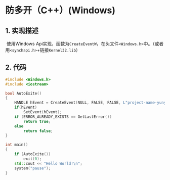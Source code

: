 # 防多开（C++）(Windows)

## 1. 实现描述

​	使用Windows Api实现，函数为`CreateEventW`，在头文件`<Windows.h>`中。（或者用`<synchapi.h>`+链接`Kernel32.lib`）

## 2. 代码

```C++
#include <Windows.h>
#include <iostream>

bool AutoExite()
{
    HANDLE hEvent = CreateEvent(NULL, FALSE, FALSE, L"project-name-yunyin-window-event");
    if(hEvent)
        SetEvent(hEvent);
    if (ERROR_ALREADY_EXISTS == GetLastError())
        return true;
    else
        return false;
}

int main()
{
    if (AutoExite())
        exit(0);
    std::cout << "Hello World!\n";
    system("pause");
}

```

